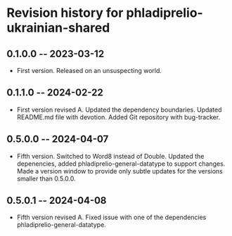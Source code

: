 # Revision history for phladiprelio-ukrainian-shared

## 0.1.0.0 -- 2023-03-12

* First version. Released on an unsuspecting world.

## 0.1.1.0 -- 2024-02-22

* First version revised A. Updated the dependency boundaries. Updated README.md file with devotion. Added Git repository with bug-tracker.

## 0.5.0.0 -- 2024-04-07

* Fifth version. Switched to Word8 instead of Double. Updated the depenencies, added phladiprelio-general-datatype to support changes. Made a version window to provide only subtle updates for the versions smaller than 0.5.0.0.

## 0.5.0.1 -- 2024-04-08

* Fifth version revised A. Fixed issue with one of the dependencies phladiprelio-general-datatype. 

